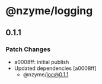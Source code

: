 # @nzyme/logging

## 0.1.1

### Patch Changes

- a0008ff: initial publish
- Updated dependencies [a0008ff]
    - @nzyme/ioc@0.1.1
